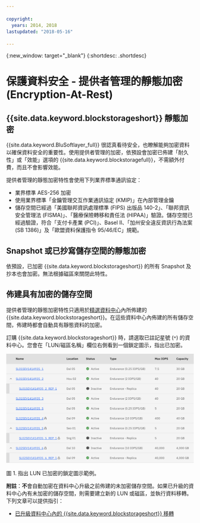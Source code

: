 ```yaml
---

copyright:
  years: 2014, 2018
lastupdated: "2018-05-16"

---
```

{:new_window: target="_blank"}
{:shortdesc: .shortdesc}

# 保護資料安全 - 提供者管理的靜態加密 (Encryption-At-Rest)

## {{site.data.keyword.blockstorageshort}} 靜態加密 

{{site.data.keyword.BluSoftlayer_full}} 很認真看待安全，也瞭解能夠加密資料以確保資料安全的重要性。使用提供者管理的加密，依預設會加密已佈建「耐久性」或「效能」選項的 {{site.data.keyword.blockstoragefull}}，不需額外付費，而且不會影響效能。

提供者管理的靜態加密特性會使用下列業界標準通訊協定：

* 業界標準 AES-256 加密
* 使用業界標準「金鑰管理交互作業通訊協定 (KMIP)」在內部管理金鑰
* 儲存空間已經過「美國聯邦資訊處理標準 (FIPS) 出版品 140-2」、「聯邦資訊安全管理法 (FISMA)」、「醫療保險轉移和責任法 (HIPAA)」驗證。儲存空間已經過驗證，符合「支付卡產業 (PCI)」、Basel II、「加州安全違反資訊行為法案 (SB 1386)」及「歐盟資料保護指令 95/46/EC」規範。

## Snapshot 或已抄寫儲存空間的靜態加密  

依預設，已加密 {{site.data.keyword.blockstorageshort}} 的所有 Snapshot 及抄本也會加密。無法根據磁區來關閉此特性。

## 佈建具有加密的儲存空間

提供者管理的靜態加密特性只適用於[精選資料中心](new-ibm-block-and-file-storage-location-and-features.html)內所佈建的 {{site.data.keyword.blockstorageshort}}。在這些資料中心內佈建的所有儲存空間，佈建時都會自動具有靜態資料的加密。

訂購 {{site.data.keyword.blockstorageshort}} 時，請選取已註記星號 (`*`) 的資料中心。您會在「LUN/磁區名稱」欄位右側看到一個鎖定圖示，指出已加密。

![鎖定圖示表示 LUN 已加密](/images/encryptedstorage.png)
<caption>圖 1. 指出 LUN 已加密的鎖定圖示範例。</caption>



**附註**：**不**會自動加密在資料中心升級之前佈建的未加密儲存空間。如果已升級的資料中心內有未加密的儲存空間，則需要建立新的 LUN 或磁區，並執行資料移轉。下列文章可以提供指引：

* [已升級資料中心內的 {{site.data.keyword.blockstorageshort}} 移轉](migrate-block-storage-encrypted-block-storage.html)
